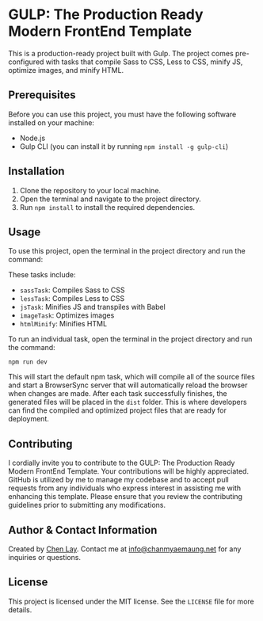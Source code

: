 # GULP: The Production Ready Modern FrontEnd Template

This is a production-ready project built with Gulp. The project comes pre-configured with tasks that compile Sass to CSS, Less to CSS, minify JS, optimize images, and minify HTML.

## Prerequisites

Before you can use this project, you must have the following software installed on your machine:

- Node.js
- Gulp CLI (you can install it by running `npm install -g gulp-cli`)

## Installation

1. Clone the repository to your local machine.
2. Open the terminal and navigate to the project directory.
3. Run `npm install` to install the required dependencies.

## Usage

To use this project, open the terminal in the project directory and run the command:

These tasks include:

- `sassTask`: Compiles Sass to CSS
- `lessTask`: Compiles Less to CSS
- `jsTask`: Minifies JS and transpiles with Babel
- `imageTask`: Optimizes images
- `htmlMinify`: Minifies HTML

To run an individual task, open the terminal in the project directory and run the command:

`npm run dev`

This will start the default npm task, which will compile all of the source files and start a BrowserSync server that will automatically reload the browser when changes are made. After each task successfully finishes, the generated files will be placed in the `dist` folder. This is where developers can find the compiled and optimized project files that are ready for deployment.

## Contributing

I cordially invite you to contribute to the GULP: The Production Ready Modern FrontEnd Template. Your contributions will be highly appreciated. GitHub is utilized by me to manage my codebase and to accept pull requests from any individuals who express interest in assisting me with enhancing this template. Please ensure that you review the contributing guidelines prior to submitting any modifications.

## Author & Contact Information

Created by [Chen Lay](https://facebook.com/chenlaymcmm). Contact me at info@chanmyaemaung.net for any inquiries or questions.

## License

This project is licensed under the MIT license. See the `LICENSE` file for more details.
